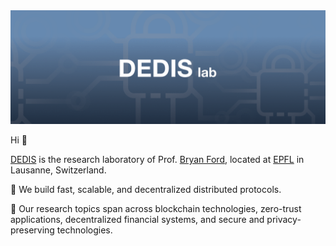 <div align="center">
    <img src="profile/assets/banner.png"/>
</div>

Hi 👋

<a href="https://dedis.ch" target="_blank">DEDIS</a> is the research laboratory
of Prof. <a href="https://bford.info/" target="_blank">Bryan Ford</a>, located
at <a href="https://www.epfl.ch" target="_blank">EPFL</a> in Lausanne,
Switzerland.

🚀 We build fast, scalable, and decentralized distributed protocols.

🎯 Our research topics span across blockchain technologies, zero-trust
applications, decentralized financial systems, and secure and privacy-preserving
technologies.